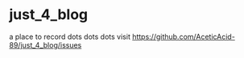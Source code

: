 # just_4_blog
a place to record dots dots dots
visit https://github.com/AceticAcid-89/just_4_blog/issues
